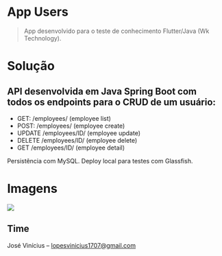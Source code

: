 # App Users
> App desenvolvido para o teste de conhecimento Flutter/Java (Wk Technology).

# Solução
## API desenvolvida em Java Spring Boot com todos os endpoints para o CRUD de um usuário:
* GET: /employees/ (employee list)
* POST: /employees/ (employee create)
* UPDATE /employees/ID/ (employee update)
* DELETE /employees/ID/ (employee delete)
* GET /employees/ID/ (employee detail)

Persistência com MySQL.
Deploy local para testes com Glassfish.

# Imagens
![](header.png)



## Time

José Vinícius  – lopesvinicius1707@gmail.com



